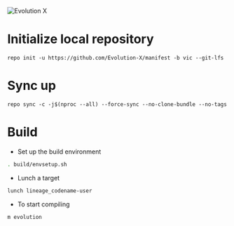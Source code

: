 ![Evolution X](https://github.com/Evolution-X/manifest/raw/udc/Banner.png)

# Initialize local repository
```
repo init -u https://github.com/Evolution-X/manifest -b vic --git-lfs
```

# Sync up
```
repo sync -c -j$(nproc --all) --force-sync --no-clone-bundle --no-tags
```

# Build

- Set up the build environment
```bash
. build/envsetup.sh
```

- Lunch a target
```bash
lunch lineage_codename-user
```

- To start compiling
```bash
m evolution
```
